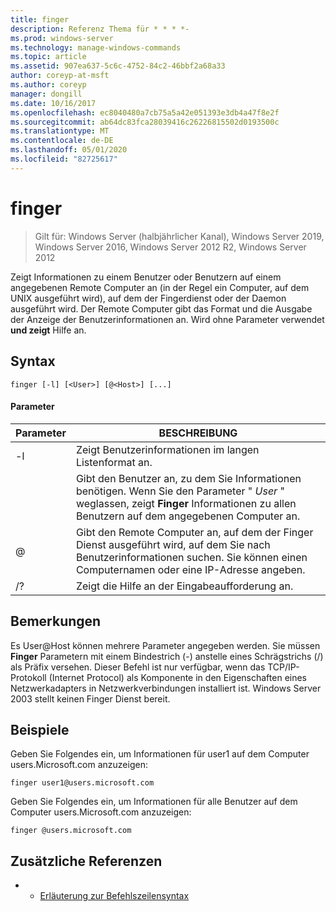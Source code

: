 ```yaml
---
title: finger
description: Referenz Thema für * * * *-
ms.prod: windows-server
ms.technology: manage-windows-commands
ms.topic: article
ms.assetid: 907ea637-5c6c-4752-84c2-46bbf2a68a33
author: coreyp-at-msft
ms.author: coreyp
manager: dongill
ms.date: 10/16/2017
ms.openlocfilehash: ec8040480a7cb75a5a42e051393e3db4a47f8e2f
ms.sourcegitcommit: ab64dc83fca28039416c26226815502d0193500c
ms.translationtype: MT
ms.contentlocale: de-DE
ms.lasthandoff: 05/01/2020
ms.locfileid: "82725617"
---
```

# <a name="finger"></a>finger

> Gilt für: Windows Server (halbjährlicher Kanal), Windows Server 2019, Windows Server 2016, Windows Server 2012 R2, Windows Server 2012

Zeigt Informationen zu einem Benutzer oder Benutzern auf einem angegebenen Remote Computer an (in der Regel ein Computer, auf dem UNIX ausgeführt wird), auf dem der Fingerdienst oder der Daemon ausgeführt wird. Der Remote Computer gibt das Format und die Ausgabe der Anzeige der Benutzerinformationen an. Wird ohne Parameter verwendet **und zeigt** Hilfe an. 
## <a name="syntax"></a>Syntax
```
finger [-l] [<User>] [@<Host>] [...]
```
#### <a name="parameters"></a>Parameter

| Parameter |                                                                            BESCHREIBUNG                                                                            |
|-----------|-------------------------------------------------------------------------------------------------------------------------------------------------------------------|
|    -l     |                                                          Zeigt Benutzerinformationen im langen Listenformat an.                                                           |
|  <User>   | Gibt den Benutzer an, zu dem Sie Informationen benötigen. Wenn Sie den Parameter " *User* " weglassen, zeigt **Finger** Informationen zu allen Benutzern auf dem angegebenen Computer an. |
|  @<Host>  |        Gibt den Remote Computer an, auf dem der Finger Dienst ausgeführt wird, auf dem Sie nach Benutzerinformationen suchen. Sie können einen Computernamen oder eine IP-Adresse angeben.        |
|    /?     |                                                               Zeigt die Hilfe an der Eingabeaufforderung an.                                                                |

## <a name="remarks"></a>Bemerkungen
Es User@Host können mehrere Parameter angegeben werden.
Sie müssen **Finger** Parametern mit einem Bindestrich (-) anstelle eines Schrägstrichs (/) als Präfix versehen.
Dieser Befehl ist nur verfügbar, wenn das TCP/IP-Protokoll (Internet Protocol) als Komponente in den Eigenschaften eines Netzwerkadapters in Netzwerkverbindungen installiert ist.
Windows Server 2003 stellt keinen Finger Dienst bereit.
## <a name="examples"></a>Beispiele
Geben Sie Folgendes ein, um Informationen für user1 auf dem Computer users.Microsoft.com anzuzeigen:
```
finger user1@users.microsoft.com
```
Geben Sie Folgendes ein, um Informationen für alle Benutzer auf dem Computer users.Microsoft.com anzuzeigen:
```
finger @users.microsoft.com
```
## <a name="additional-references"></a>Zusätzliche Referenzen
-   - [Erläuterung zur Befehlszeilensyntax](command-line-syntax-key.md)

